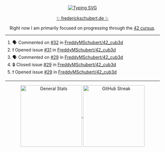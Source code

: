 <div align="center">
  <a href="https://git.io/typing-svg"><img src="https://readme-typing-svg.demolab.com?font=Fira+Code&size=30&pause=1000&color=70A5FD&background=1A1B27&center=true&vCenter=true&repeat=false&random=false&width=435&lines=%F0%9F%91%8B+Hiya%2C+I'm+Freddy!+%F0%9F%96%96" alt="Typing SVG" /></a>
</div>
<br>
<div align="center">
  <a href="https://frederickschubert.de">✨ frederickschubert.de ✨</a>
  
  Right now I am primarily focused on progressing through the <a href="https://github.com/FreddyMSchubert/42_cursus">42 cursus</a>.
</div>

<hr>

<!--START_SECTION:activity-->
1. 🗣 Commented on [#32](https://github.com/FreddyMSchubert/42_cub3d/issues/32#issuecomment-2167883714) in [FreddyMSchubert/42_cub3d](https://github.com/FreddyMSchubert/42_cub3d)
2. ❗ Opened issue [#31](https://github.com/FreddyMSchubert/42_cub3d/issues/31) in [FreddyMSchubert/42_cub3d](https://github.com/FreddyMSchubert/42_cub3d)
3. 🗣 Commented on [#29](https://github.com/FreddyMSchubert/42_cub3d/issues/29#issuecomment-2167522189) in [FreddyMSchubert/42_cub3d](https://github.com/FreddyMSchubert/42_cub3d)
4. 🔒 Closed issue [#29](https://github.com/FreddyMSchubert/42_cub3d/issues/29) in [FreddyMSchubert/42_cub3d](https://github.com/FreddyMSchubert/42_cub3d)
5. ❗ Opened issue [#29](https://github.com/FreddyMSchubert/42_cub3d/issues/29) in [FreddyMSchubert/42_cub3d](https://github.com/FreddyMSchubert/42_cub3d)
<!--END_SECTION:activity-->

<hr>

<div align="center">
  <a href="https://github.com/anuraghazra/github-readme-stats">
    <img height=200 align="center" src="https://github-readme-stats.vercel.app/api?username=FreddyMSchubert&show_icons=true&theme=tokyonight" alt="General Stats" />
  </a>
  <a href="https://github.com/anuraghazra/convoychat">
    <img height=200 align="center" src="https://streak-stats.demolab.com?user=FreddyMSchubert&theme=tokyonight&date_format=j%20M%5B%20Y%5D&card_width=320&card_height=200&hide_total_contributions=true" alt="GitHub Streak" />
  </a>
</div>
